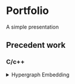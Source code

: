 # Portfolio
A simple presentation

## Precedent work
### C/c++
<details markdown=1>
  <summary> Hypergraph Embedding</summary>
  
  #### Introduction
  
  _Graph embedding_ is a method who tries to **transform graph nodes to vectors** representing theese nodes.
  The vectors should capture some of the caracteristics of the nodes mainly their **proximity**.
  Two nodes who are neighbors should be embedded to two vectors having a low distance measure (Euclidian Distance for example) between them.
  
  #### Application  
  Graph embedding have a large application panel like :
 
  * app1
  * app2
  * **Features encoding** 
  We will focus on features encoding. In the next section i will present the principle of Word2Vec who is widely used on NLP and who is
  mainly based on graph embedding.
  
  #### From Word2vec to classification using hypergraphs
  Word2vec is an algorithm who process a text corpus and who transform each word into a vector based on the training of a special
  type of auto-encoders.
  
  A classic auto-encoder is a neural network where the labels (the output desired vectors) are the input data.
  The goal of an auto encoder is to capture the input vectors on the weights at the middle hidden layer.
  It's used for compression purposes by feeding a neural network where this layers contain less nodes than the original vectors dimension.
  
  ![an auto encoder]()
  
  The special type of auto-encoders used by Word2vec is called a skip-gram model where the desired are the words who appears in the same
  context.
  
  Word2Vec work by assuming a relatively coherent hypothesis wich is **two words who appears on the same context may have the same signification**.
  
  Let's take a look on a funny equation involving words instead of numbers.
  
  Paris - France + England = London.
  
  Even if it's not common it's seems correct we can interpret it as if you retrieve the signification of  the word France from the word Paris you will end up with 
  Capital city by adding england to it you end up in London.
  
  In reality the text corpus this particular skip gram model was trained on is a corpus who describe different statistics on cities. Paris and London appears often on the same context as (the capital city , the highest population density etc...).
  The fact that words where transformed into vectors allow us to do the - and + operations and the equality (the = operator) is in reality the word represented by the vector with the lowest euclidian distance to the current result of the equation.
  
  How can a skip gram model capture this proximity regarding to the context?
  
  Take a look at the next figure.
  ![a skip gram model]()
  
  .
  
  
  
  
  
  
  
  
  
</details>
  

